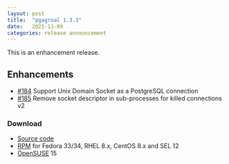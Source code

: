 ```yaml
---
layout: post
title:  "pgagroal 1.3.3"
date:   2021-11-09
categories: release announcement
---
```


This is an enhancement release.

## Enhancements

* [#184](https://github.com/agroal/pgagroal/issues/184) Support Unix Domain Socket as a PostgreSQL connection
* [#185](https://github.com/agroal/pgagroal/issues/185) Remove socket descriptor in sub-processes for killed connections v2

### Download

* [Source code](https://github.com/agroal/pgagroal/releases/download/1.3.3/pgagroal-1.3.3.tar.gz)
* [RPM](https://yum.postgresql.org) for Fedora 33/34, RHEL 8.x, CentOS 8.x and SEL 12
* [OpenSUSE](https://software.opensuse.org/download.html?project=server:database:postgresql&package=pgagroal) 15
